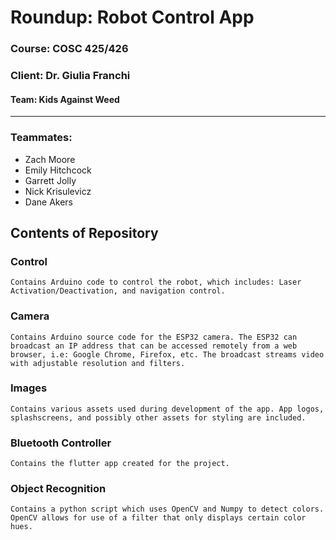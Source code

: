 # Roundup: Robot Control App

### Course: COSC 425/426
### Client: Dr. Giulia Franchi

#### Team: Kids Against Weed

---
### Teammates:
* Zach Moore
* Emily Hitchcock
* Garrett Jolly
* Nick Krisulevicz
* Dane Akers

## Contents of Repository

### Control

```
Contains Arduino code to control the robot, which includes: Laser Activation/Deactivation, and navigation control.
```

### Camera

```
Contains Arduino source code for the ESP32 camera. The ESP32 can broadcast an IP address that can be accessed remotely from a web browser, i.e: Google Chrome, Firefox, etc. The broadcast streams video with adjustable resolution and filters.
```

### Images

```
Contains various assets used during development of the app. App logos, splashscreens, and possibly other assets for styling are included.
```

### Bluetooth Controller

```
Contains the flutter app created for the project. 
```

### Object Recognition

```
Contains a python script which uses OpenCV and Numpy to detect colors. OpenCV allows for use of a filter that only displays certain color hues.
```
